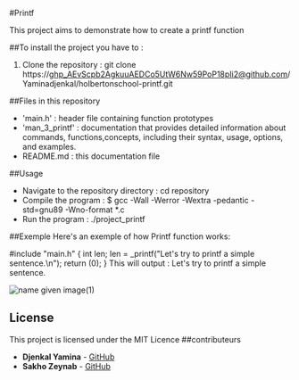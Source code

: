 #Printf

This project aims to demonstrate how to create a printf function

##To install the project you have to :

1. Clone the repository :
git clone https://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@github.com/Yaminadjenkal/holbertonschool-printf.git

##Files in this repository

- 'main.h' : header file containing function prototypes
- 'man_3_printf' : documentation that provides detailed information about commands, functions,concepts, including their syntax, usage, options, and examples.
- README.md : this documentation file

##Usage
- Navigate to the repository directory :
cd repository
- Compile the program :
$ gcc -Wall -Werror -Wextra -pedantic -std=gnu89 -Wno-format *.c
- Run the program :
./project_printf

##Exemple
Here's an exemple of how Printf function works:

#include "main.h"
{
 int len;
 len = _printf("Let's try to printf a simple sentence.\n");
return (0);
}
This will output : Let's try to printf a simple sentence.

![name given image(1)](https://cdn.discordapp.com/attachments/423566282051551234/1311833742972813374/NoteGPT_Flowchart_1732835702636.png?ex=674a4be1&is=6748fa61&hm=df4dedfa0376ba66bc907444a6b87f88116403e9be1064e3a8ce28ffb06bac20&)

## License
This project is licensed under the MIT Licence
##contributeurs
- **Djenkal Yamina** - [GitHub](https://github.com/Yaminadjenkal)
- **Sakho Zeynab** - [GitHub](https://github.com/Zineb749)
